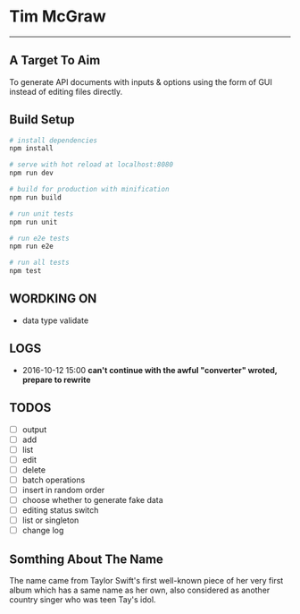 # Tim McGraw
---
## A Target To Aim
To generate API documents with inputs & options using the form of GUI instead of editing files directly.

## Build Setup

``` bash
# install dependencies
npm install

# serve with hot reload at localhost:8080
npm run dev

# build for production with minification
npm run build

# run unit tests
npm run unit

# run e2e tests
npm run e2e

# run all tests
npm test
```

## WORDKING ON
- data type validate

## LOGS
- 2016-10-12 15:00
**can't continue with the awful "converter" wroted, prepare to rewrite**

## TODOS
- [ ] output
- [ ] add
- [ ] list
- [ ] edit
- [ ] delete
- [ ] batch operations
- [ ] insert in random order
- [ ] choose whether to generate fake data
- [ ] editing status switch
- [ ] list or singleton
- [ ] change log

## Somthing About The Name
The name came from Taylor Swift's first well-known piece of her very first album which has a same name as her own, also considered as another country singer who was teen Tay's idol.
